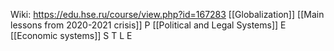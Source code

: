 Wiki: https://edu.hse.ru/course/view.php?id=167283
[[Globalization]]
[[Main lessons from 2020-2021 crisis]]
P [[Political and Legal Systems]]
E [[Economic systems]]
S 
T
L
E



